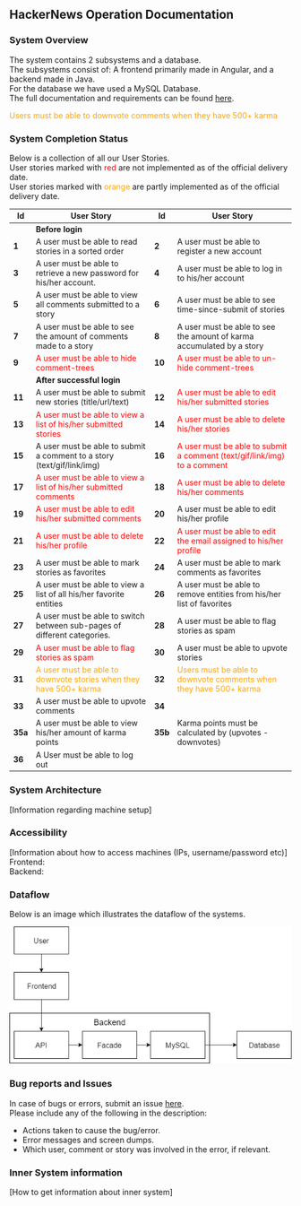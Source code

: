 ## HackerNews Operation Documentation

### System Overview  

The system contains 2 subsystems and a database.  
The subsystems consist of: A frontend primarily made in Angular, and a backend made in Java.  
For the database we have used a MySQL Database.  
The full documentation and requirements can be found [here](https://github.com/pilgaard/large_systems/blob/master/README.md).

<span style="color:orange">Users must be able to downvote comments when they have 500+ karma</span>

### System Completion Status

Below is a collection of all our User Stories.   
User stories marked with <span style="color:red">red</span> are not implemented as of the official delivery date.  
User stories marked with <span style="color:orange">orange</span> are partly implemented as of the official delivery date.

| **Id** | **User Story** | **Id** | **User Story** |
| --- | --- | --- | --- |
|   | **Before login** |   |   |
| **1** | A user must be able to read stories in a sorted order | **2** | A user must be able to register a new account |
| **3** | A user must be able to retrieve a new password for his/her account. | **4** | A user must be able to log in to his/her account |
| **5** | A user must be able to view all comments submitted to a story | **6** | A user must be able to see time-since-submit of stories |
| **7** | A user must be able to see the amount of comments made to a story | **8** | A user must be able to see the amount of karma accumulated by a story |
| **9** | <span style="color:red">A user must be able to hide comment-trees</span> | **10** | <span style="color:red">A user must be able to un-hide comment-trees</span>  |
|   | **After successful login** |   |   |
| **11** | A user must be able to submit new stories (title/url/text) | **12** | <span style="color:red">A user must be able to edit his/her submitted stories</span> |
| **13** | <span style="color:red">A user must be able to view a list of his/her submitted stories</span> | **14** | <span style="color:red">A user must be able to delete his/her stories</span> |
| **15** | A user must be able to submit a comment to a story (text/gif/link/img) | **16** |<span style="color:red">A user must be able to submit a comment (text/gif/link/img) to a comment</span> |
| **17** | <span style="color:red">A user must be able to view a list of his/her submitted comments</span> | **18** | <span style="color:red">A user must be able to delete his/her comments</span> |
| **19** | <span style="color:red">A user must be able to edit his/her submitted comments</span> | **20** | A user must be able to edit his/her profile |
| **21** | <span style="color:red">A user must be able to delete his/her profile</span> | **22** | <span style="color:red">A user must be able to edit the email assigned to his/her profile</span> |
| **23** | A user must be able to mark stories as  favorites | **24** | A user must be able to mark comments as favorites |
| **25** | A user must be able to view a list of all  his/her favorite entities | **26** | A user must be able to remove entities from his/her list of favorites |
| **27** | A user must be able to switch between sub-pages of different categories. | **28** | A user must be able to flag stories as spam |
| **29** | <span style="color:red">A user must be able to flag stories as spam</span> | **30** | A user must be able to upvote stories |
| **31** | <span style="color:orange">A user must be able to downvote stories when they have 500+ karma</span> | **32** | <span style="color:orange">Users must be able to downvote comments when they have 500+ karma</span> |
| **33** | A user must be able to upvote comments | **34** |   |
| **35a** | A user must be able to view his/her amount of karma points | **35b** | Karma points must be calculated by (upvotes - downvotes) |
| **36** | A User must be able to log out |   |   |

### System Architecture

[Information regarding machine setup]

### Accessibility

[Information about how to access machines (IPs, username/password etc)]  
Frontend:  
Backend:  

### Dataflow

Below is an image which illustrates the dataflow of the systems. 

![Dataflow Diagram](Dataflow.png)

### Bug reports and Issues

In case of bugs or errors, submit an issue [here](https://github.com/pilgaard/large_systems/issues).  
Please include any of the following in the description:  
- Actions taken to cause the bug/error.
- Error messages and screen dumps.
- Which user, comment or story was involved in the error, if relevant.


### Inner System information

[How to get information about inner system]